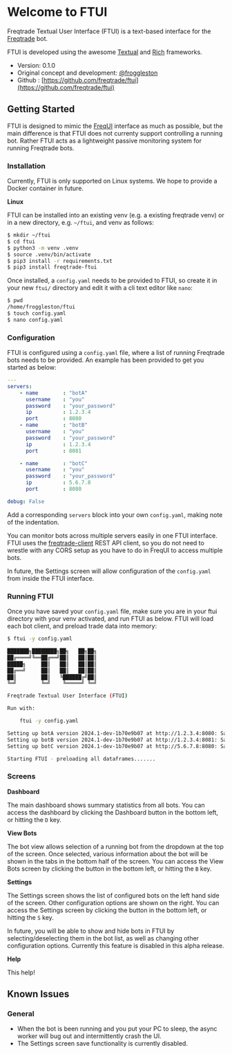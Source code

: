 # Welcome to FTUI

Freqtrade Textual User Interface (FTUI) is a text-based interface for the 
[Freqtrade](https://github.com/freqtrade/freqtrade) bot.

FTUI is developed using the awesome [Textual](https://textual.textualize.io/) and
[Rich](https://rich.readthedocs.io/en/stable/introduction.html) frameworks.

- Version: 0.1.0
- Original concept and development: [@froggleston](https://github.com/froggleston)
- Github : [https://github.com/freqtrade/ftui](https://github.com/freqtrade/ftui)

## Getting Started

FTUI is designed to mimic the [FreqUI](https://github.com/freqtrade/frequi) interface as
much as possible, but the main difference is that FTUI does not currenty support
controlling a running bot. Rather FTUI acts as a lightweight passive monitoring system
for running Freqtrade bots.

### Installation

Currently, FTUI is only supported on Linux systems. We hope to provide a Docker container
in future.

__Linux__

FTUI can be installed into an existing venv (e.g. a existing freqtrade venv) or in a 
new directory, e.g. `~/ftui`, and venv as follows:

```bash
$ mkdir ~/ftui
$ cd ftui
$ python3 -m venv .venv
$ source .venv/bin/activate
$ pip3 install -r requirements.txt
$ pip3 install freqtrade-ftui
```

Once installed, a `config.yaml` needs to be provided to FTUI, so create it in your new
`ftui/` directory and edit it with a cli text editor like `nano`:

```bash
$ pwd
/home/froggleston/ftui
$ touch config.yaml
$ nano config.yaml
```

### Configuration

FTUI is configured using a `config.yaml` file, where a list of running Freqtrade bots needs
to be provided. An example has been provided to get you started as below:

```yaml
---
servers:
    - name        : "botA"
      username    : "you"
      password    : "your_password"
      ip          : 1.2.3.4
      port        : 8080
    - name        : "botB"
      username    : "you"
      password    : "your_password"
      ip          : 1.2.3.4
      port        : 8081

    - name        : "botC"
      username    : "you"
      password    : "your_password"
      ip          : 5.6.7.8
      port        : 8080

debug: False
```

Add a corresponding `servers` block into your own `config.yaml`, making note of the
indentation.

You can monitor bots across multiple servers easily in one FTUI interface. FTUI uses
the [freqtrade-client](https://pypi.org/project/freqtrade-client/) REST API client, so
you do not need to wrestle with any CORS setup as you have to do in FreqUI to access
multiple bots.

In future, the Settings screen will allow configuration of the `config.yaml` from inside the
FTUI interface.

### Running FTUI

Once you have saved your `config.yaml` file, make sure you are in your ftui directory with your 
venv activated, and run FTUI as below. FTUI will load each bot client, and preload trade data
into memory:

```bash
$ ftui -y config.yaml

███████╗████████╗██╗   ██╗██╗
██╔════╝╚══██╔══╝██║   ██║██║
█████╗     ██║   ██║   ██║██║
██╔══╝     ██║   ██║   ██║██║
██║        ██║   ╚██████╔╝██║
╚═╝        ╚═╝    ╚═════╝ ╚═╝

Freqtrade Textual User Interface (FTUI)

Run with:

    ftui -y config.yaml

Setting up botA version 2024.1-dev-1b70e9b07 at http://1.2.3.4:8080: SampleStrategy running dry_run 5m
Setting up botB version 2024.1-dev-1b70e9b07 at http://1.2.3.4:8081: SampleStrategy running dry_run 5m
Setting up botC version 2024.1-dev-1b70e9b07 at http://5.6.7.8:8080: SampleStrategy running dry_run 5m

Starting FTUI - preloading all dataframes.......
```

### Screens

__Dashboard__

The main dashboard shows summary statistics from all bots. You can access the dashboard by
clicking the Dashboard button in the bottom left, or hitting the `D` key.

__View Bots__

The bot view allows selection of a running bot from the dropdown at the top of the screen.
Once selected, various information about the bot will be shown in the tabs in the bottom half
of the screen. You can access the View Bots screen by clicking the button in the bottom left,
or hitting the `B` key.

__Settings__

The Settings screen shows the list of configured bots on the left hand side of the screen.
Other configuration options are shown on the right. You can access the Settings
screen by clicking the button in the bottom left, or hitting the `S` key.

In future, you will be able to show and hide bots in FTUI by selecting/deselecting them 
in the bot list, as well as changing other configuration options. Currently this feature
is disabled in this alpha release.

__Help__

This help! 

## Known Issues

### General

- When the bot is been running and you put your PC to sleep, the async worker will bug out
  and intermittently crash the UI.
- The Settings screen save functionality is currently disabled.
